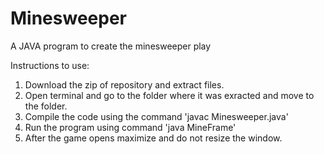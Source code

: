 # Minesweeper
A JAVA program to create the minesweeper play

Instructions to use:
1. Download the zip of repository and extract files.
2. Open terminal and go to the folder where it was exracted and move to the folder.
3. Compile the code using the command 'javac Minesweeper.java'
4. Run the program using command 'java MineFrame'
5. After the game opens maximize and do not resize the window.
